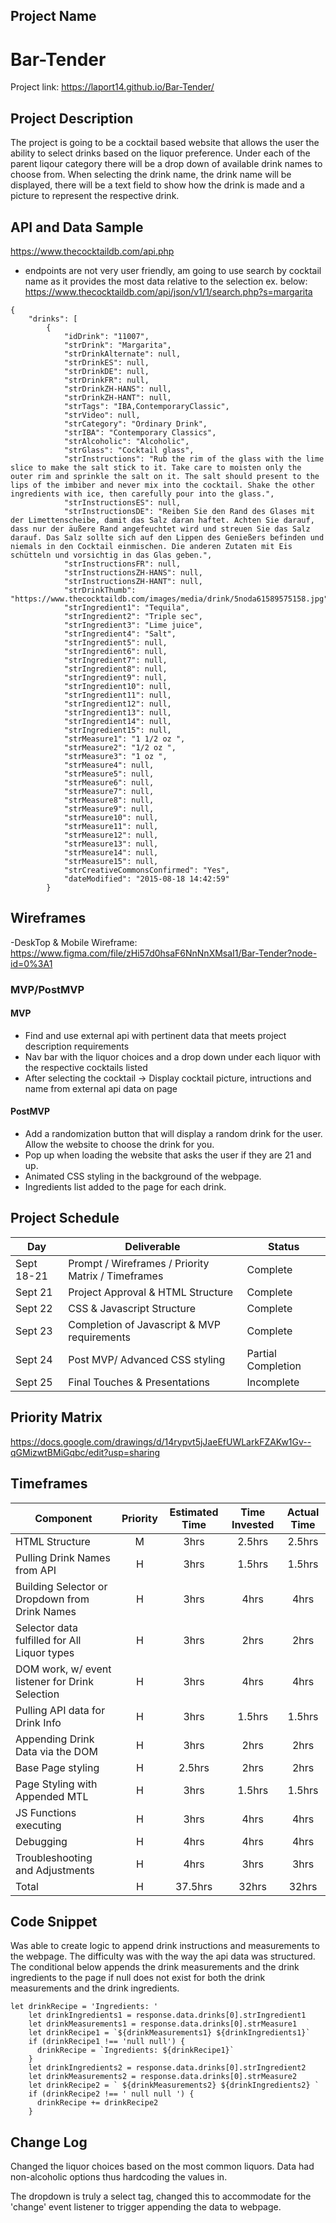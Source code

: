 ## Project Name

# Bar-Tender
Project link: https://laport14.github.io/Bar-Tender/
## Project Description

The project is going to be a cocktail based website that allows the user the ability to select drinks based on the liquor preference. Under each of the parent liqour category there will be a drop down of available drink names to choose from. When selecting the drink name, the drink name will be displayed, there will be a text field to show how the drink is made and a picture to represent the respective drink.

## API and Data Sample

https://www.thecocktaildb.com/api.php

- endpoints are not very user friendly, am going to use search by cocktail name as it provides the most data relative to the selection
ex. below: 
https://www.thecocktaildb.com/api/json/v1/1/search.php?s=margarita
```
{
    "drinks": [
        {
            "idDrink": "11007",
            "strDrink": "Margarita",
            "strDrinkAlternate": null,
            "strDrinkES": null,
            "strDrinkDE": null,
            "strDrinkFR": null,
            "strDrinkZH-HANS": null,
            "strDrinkZH-HANT": null,
            "strTags": "IBA,ContemporaryClassic",
            "strVideo": null,
            "strCategory": "Ordinary Drink",
            "strIBA": "Contemporary Classics",
            "strAlcoholic": "Alcoholic",
            "strGlass": "Cocktail glass",
            "strInstructions": "Rub the rim of the glass with the lime slice to make the salt stick to it. Take care to moisten only the outer rim and sprinkle the salt on it. The salt should present to the lips of the imbiber and never mix into the cocktail. Shake the other ingredients with ice, then carefully pour into the glass.",
            "strInstructionsES": null,
            "strInstructionsDE": "Reiben Sie den Rand des Glases mit der Limettenscheibe, damit das Salz daran haftet. Achten Sie darauf, dass nur der äußere Rand angefeuchtet wird und streuen Sie das Salz darauf. Das Salz sollte sich auf den Lippen des Genießers befinden und niemals in den Cocktail einmischen. Die anderen Zutaten mit Eis schütteln und vorsichtig in das Glas geben.",
            "strInstructionsFR": null,
            "strInstructionsZH-HANS": null,
            "strInstructionsZH-HANT": null,
            "strDrinkThumb": "https://www.thecocktaildb.com/images/media/drink/5noda61589575158.jpg",
            "strIngredient1": "Tequila",
            "strIngredient2": "Triple sec",
            "strIngredient3": "Lime juice",
            "strIngredient4": "Salt",
            "strIngredient5": null,
            "strIngredient6": null,
            "strIngredient7": null,
            "strIngredient8": null,
            "strIngredient9": null,
            "strIngredient10": null,
            "strIngredient11": null,
            "strIngredient12": null,
            "strIngredient13": null,
            "strIngredient14": null,
            "strIngredient15": null,
            "strMeasure1": "1 1/2 oz ",
            "strMeasure2": "1/2 oz ",
            "strMeasure3": "1 oz ",
            "strMeasure4": null,
            "strMeasure5": null,
            "strMeasure6": null,
            "strMeasure7": null,
            "strMeasure8": null,
            "strMeasure9": null,
            "strMeasure10": null,
            "strMeasure11": null,
            "strMeasure12": null,
            "strMeasure13": null,
            "strMeasure14": null,
            "strMeasure15": null,
            "strCreativeCommonsConfirmed": "Yes",
            "dateModified": "2015-08-18 14:42:59"
        }
```


## Wireframes

-DeskTop & Mobile Wireframe:
https://www.figma.com/file/zHi57d0hsaF6NnNnXMsaI1/Bar-Tender?node-id=0%3A1

### MVP/PostMVP

#### MVP 

- Find and use external api with pertinent data that meets project description requirements
- Nav bar with the liquor choices and a drop down under each liquor with the respective cocktails listed
- After selecting the cocktail -> Display cocktail picture, intructions and name from external api data on page

#### PostMVP  


- Add a randomization button that will display a random drink for the user. Allow the website to choose the drink for you.
- Pop up when loading the website that asks the user if they are 21 and up.
- Animated CSS styling in the background of the webpage.
- Ingredients list added to the page for each drink.

## Project Schedule

|  Day | Deliverable | Status
|---|---| ---|
|Sept 18-21| Prompt / Wireframes / Priority Matrix / Timeframes | Complete
|Sept 21| Project Approval & HTML Structure | Complete
|Sept 22| CSS & Javascript Structure | Complete
|Sept 23| Completion of Javascript & MVP requirements | Complete
|Sept 24| Post MVP/ Advanced CSS styling | Partial Completion
|Sept 25| Final Touches & Presentations | Incomplete

## Priority Matrix

https://docs.google.com/drawings/d/14rypvt5jJaeEfUWLarkFZAKw1Gv--qGMizwtBMiGqbc/edit?usp=sharing

## Timeframes

| Component | Priority | Estimated Time | Time Invested | Actual Time |
| --- | :---: |  :---: | :---: | :---: |
| HTML Structure | M | 3hrs| 2.5hrs | 2.5hrs |
| Pulling Drink Names from API | H | 3hrs| 1.5hrs | 1.5hrs |
| Building Selector or Dropdown from Drink Names | H | 3hrs| 4hrs | 4hrs |
| Selector data fulfilled for All Liquor types | H | 3hrs| 2hrs | 2hrs |
| DOM work, w/ event listener for Drink Selection | H | 3hrs| 4hrs | 4hrs |
| Pulling API data for Drink Info | H | 3hrs| 1.5hrs | 1.5hrs |
| Appending Drink Data via the DOM | H | 3hrs| 2hrs | 2hrs |
| Base Page styling | H | 2.5hrs| 2hrs | 2hrs |
| Page Styling with Appended MTL | H | 3hrs| 1.5hrs | 1.5hrs |
| JS Functions executing | H | 3hrs| 4hrs | 4hrs |
| Debugging | H | 4hrs| 4hrs | 4hrs |
| Troubleshooting and Adjustments | H | 4hrs| 3hrs | 3hrs |
| Total | H | 37.5hrs| 32hrs | 32hrs |

## Code Snippet

Was able to create logic to append drink instructions and measurements to the webpage. The difficulty was with the way the api data was structured. The conditional below appends the drink measurements and the drink ingredients to the page if null does not exist for both the drink measurements and the drink ingredients.  

```
let drinkRecipe = 'Ingredients: '
    let drinkIngredients1 = response.data.drinks[0].strIngredient1  
    let drinkMeasurements1 = response.data.drinks[0].strMeasure1
    let drinkRecipe1 = `${drinkMeasurements1} ${drinkIngredients1}`
    if (drinkRecipe1 !== 'null null') {
      drinkRecipe = `Ingredients: ${drinkRecipe1}`
    } 
    let drinkIngredients2 = response.data.drinks[0].strIngredient2
    let drinkMeasurements2 = response.data.drinks[0].strMeasure2
    let drinkRecipe2 = ` ${drinkMeasurements2} ${drinkIngredients2} `
    if (drinkRecipe2 !== ' null null ') {
      drinkRecipe += drinkRecipe2
    }
```

## Change Log
 Changed the liquor choices based on the most common liquors. Data had non-alcoholic options thus hardcoding the values in.

 The dropdown is truly a select tag, changed this to accommodate for the 'change' event listener to trigger appending the data to webpage.

